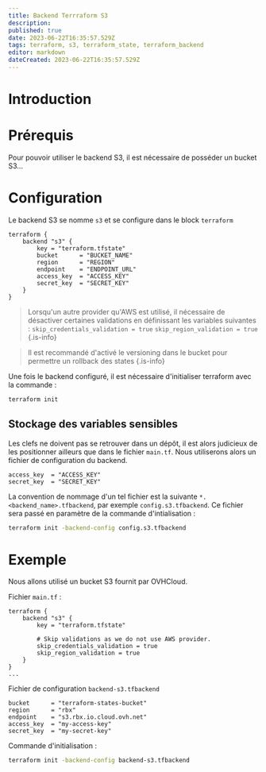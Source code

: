 ```yaml
---
title: Backend Terrraform S3 
description: 
published: true
date: 2023-06-22T16:35:57.529Z
tags: terraform, s3, terraform_state, terraform_backend
editor: markdown
dateCreated: 2023-06-22T16:35:57.529Z
---
```


# Introduction

# Prérequis
Pour pouvoir utiliser le backend S3, il est nécessaire de posséder un bucket S3...

# Configuration
Le backend S3 se nomme `s3` et se configure dans le block `terraform`
```hcl
terraform {
	backend "s3" {
		key = "terraform.tfstate"
		bucket      = "BUCKET_NAME"
		region      = "REGION"
		endpoint    = "ENDPOINT_URL"
		access_key  = "ACCESS_KEY"
		secret_key  = "SECRET_KEY"
	}
}
```
> Lorsqu'un autre provider qu'AWS est utilisé, il nécessaire de désactiver certaines validations en définissant les variables suivantes :
> `skip_credentials_validation = true`
> `skip_region_validation = true`
{.is-info}


> Il est recommandé d'activé le versioning dans le bucket pour permettre un rollback des states
{.is-info}

Une fois le backend configuré, il est nécessaire d'initialiser terraform avec la commande :
```bash
terraform init
```

## Stockage des variables sensibles
Les clefs ne doivent pas se retrouver dans un dépôt, il est alors judicieux de les positionner ailleurs que dans le fichier `main.tf`. Nous utiliserons alors un fichier de configuration du backend.
```
access_key  = "ACCESS_KEY"
secret_key  = "SECRET_KEY"
```

La convention de nommage d'un tel fichier est la suivante `*.<backend_name>.tfbackend`, par exemple `config.s3.tfbackend`. Ce fichier sera passé en paramètre de la commande d'intialisation :
```bash
terraform init -backend-config config.s3.tfbackend
```

# Exemple
Nous allons utilisé un bucket S3 fournit par OVHCloud.

Fichier `main.tf` :
```hcl
terraform {
	backend "s3" {
		key = "terraform.tfstate"

		# Skip validations as we do not use AWS provider.
		skip_credentials_validation = true
		skip_region_validation = true
	}
}
...
```

Fichier de configuration `backend-s3.tfbackend`
```hcl
bucket      = "terraform-states-bucket"
region      = "rbx"
endpoint    = "s3.rbx.io.cloud.ovh.net"
access_key  = "my-access-key"
secret_key  = "my-secret-key"
```

Commande d'initialisation :
```bash
terraform init -backend-config backend-s3.tfbackend
```